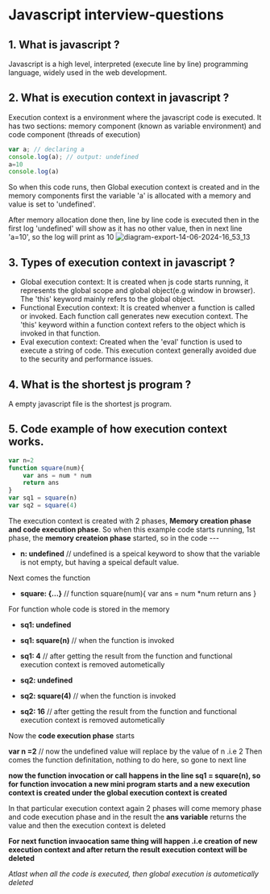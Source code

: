 # Javascript interview-questions

## 1. What is javascript ?
Javascript is a high level, interpreted (execute line by line) programming language, widely used in the web development.

## 2. What is execution context in javascript ?
Execution context is a environment where the javascript code is executed. It has two sections: memory component (known as variable environment) and code component (threads of execution)

```javascript
var a; // declaring a
console.log(a); // output: undefined
a=10
console.log(a)
```
So when this code runs, then Global execution context is created and in the memory components first the variable 'a' is allocated with a memory and value is set to 'undefined'. 

After memory allocation done then, line by line code is executed then in the first log 'undefined' will show as it has no other value, then in next line 'a=10', so the log will print as 10
![diagram-export-14-06-2024-16_53_13](https://github.com/arpan8/interview-questions/assets/41347230/a382f985-d991-46b9-9b46-e0ebc727cf16)


## 3. Types of execution context in javascript ?
 - Global execution context: It is created when js code starts running, it represents the global scope and global object(e.g window in browser). The 'this' keyword mainly refers to the global object.
 - Functional Execution context: It is created whenver a function is called or invoked. Each function call generates new execution context. The 'this' keyword within a function context refers to the object which is invoked in that function.
 - Eval execution context: Created when the 'eval' function is used to execute a string of code. This execution context generally avoided due to the security and performance issues.

 ## 4. What is the shortest js program ?
 A empty javascript file is the shortest js program.

 ## 5. Code example of how execution context works.
```javascript
var n=2
function square(num){
    var ans = num * num
    return ans
}
var sq1 = square(n)
var sq2 = square(4)
```
The execution context is created with 2 phases, **Memory creation phase and code execution phase**.
So when this example code starts running, 1st phase, the **memory createion phase** started, so in the code ---

- **n: undefined** // undefined is a speical keyword to show that the variable is not empty, but having a speical default value.

Next comes the function

- __square: {...}__ // function square(num){
    var ans = num *num
    return ans
}

For function whole code is stored in the memory

- **sq1: undefined**
- **sq1: square(n)** // when the function is invoked
- **sq1: 4** // after getting the result from the function and functional execution context is removed autometically

- **sq2: undefined**
- **sq2: square(4)**  // when the function is invoked
- **sq2: 16** // after getting the result from the function and functional execution context is removed autometically

Now the **code execution phase** starts

**var n =2** // now the undefined value will replace by the value of n .i.e 2
Then comes the function definitation, nothing to do here, so gone to next line

**now the function invocation or call happens in the line sq1 = square(n), so for function invocation a new mini program starts and a new execution context is created under the global execution context is created**

In that particular execution context again 2 phases will come memory phase and code execution phase and in the result the **ans variable** returns the value and then the execution context is deleted

**For next function invaocation same thing will happen .i.e creation of new execution context and after return the result execution context will be deleted**

*Atlast when all the code is executed, then global execution is autometically deleted*
